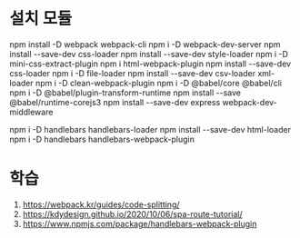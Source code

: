 # 설치 모듈

npm install -D webpack webpack-cli
npm i -D webpack-dev-server
npm install --save-dev css-loader
npm install --save-dev style-loader
npm i -D mini-css-extract-plugin
npm i html-webpack-plugin
npm install --save-dev css-loader
npm i -D file-loader
npm install --save-dev csv-loader xml-loader
npm i -D clean-webpack-plugin
npm i -D @babel/core @babel/cli
npm i -D @babel/plugin-transform-runtime
npm install --save @babel/runtime-corejs3
npm install --save-dev express webpack-dev-middleware

npm i -D handlebars handlebars-loader
npm install --save-dev html-loader
npm i -D handlebars handlebars-webpack-plugin

# 학습

1. https://webpack.kr/guides/code-splitting/
2. https://kdydesign.github.io/2020/10/06/spa-route-tutorial/
3. https://www.npmjs.com/package/handlebars-webpack-plugin
